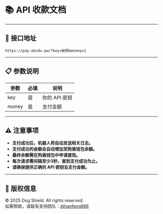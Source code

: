 # 📚 API 收款文档

---

## **💼 接口地址**  
`https://pay.obsdx.pw/?key=秘钥&money=1`

---

## **📋 参数说明**  

| 参数  | 必填 | 说明                |
|-------|------|-------------------|
| key   | 是   | 你的 API 密钥      |
| money | 是   | 支付金额           |

---

## **⚠️ 注意事项**  
- **支付成功后，机器人将自动发送相关日志。**  
- **支付成功的金额会自动增加至狗盾钱包余额。**  
- **最终余额需在狗盾钱包中申请提现。**  
- **每次请求需间隔至少3秒，直到支付成功为止。**  
- **请确保提供正确的 API 密钥及支付金额。**

---

## **🔐 版权信息**  
© 2025 Dog Shield. All rights reserved.  
如需帮助，请联系支持团队：[@hanfeng888](https://github.com/hanfeng888)

